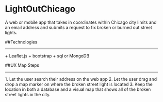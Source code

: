 # LightOutChicago
A web or mobile app that takes in coordinates within Chicago city limits and an email address and submits a request to fix broken or burned out street lights.

##Technologies 
<hr>
+ Leaflet.js
+ bootstrap
+ sql or MongoDB

##UX Map Steps 
<hr>
1. Let the user search their address on the web app
2. Let the user drag and drop a map marker on where the broken street light is located
3. Keep the location in both a database and a visual map that shows all of the broken street lights in the city.
